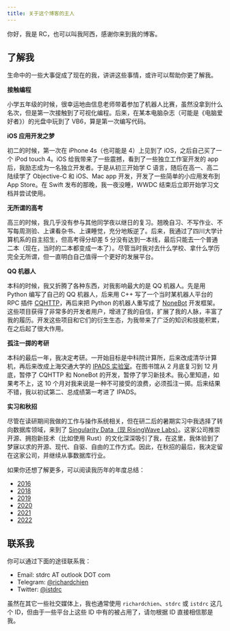 ```yaml
---
title: 关于这个博客的主人
---
```


你好，我是 RC，也可以叫我阿西，感谢你来到我的博客。

## 了解我

生命中的一些大事促成了现在的我，讲讲这些事情，或许可以帮助你更了解我。

**接触编程**

小学五年级的时候，很幸运地由信息老师带着参加了机器人比赛，虽然没拿到什么名次，但是第一次接触到了可视化编程。后来，在某本电脑杂志（可能是《电脑爱好者》）的光盘中玩到了 VB6，算是第一次编写代码。

**iOS 应用开发之梦**

初二的时候，第一次在 iPhone 4s（也可能是 4）上见到了 iOS，之后自己买了一个 iPod touch 4。iOS 给我带来了一些震撼，看到了一些独立工作室开发的 app 后，我励志成为一名独立开发者。于是从初三开始学 C 语言，随后在高一、高二陆续学了 Objective-C 和 iOS、Mac app 开发，开发了一些简单的小应用发布到 App Store。在 Swift 发布的那晚，我一夜没睡，WWDC 结束后立即开始学习文档并尝试使用。

**无所谓的高考**

高三的时候，我几乎没有参与其他同学夜以继日的复习。翘晚自习、不写作业、不写每周测验、上课看杂书、上课睡觉，充分地叛逆了。后来，我通过了四川大学计算机系的自主招生，但高考得分却差 5 分没有达到一本线，最后只能去一个普通二本（现在，当时的二本都变成一本了）。尽管当时我对去什么学校、拿什么学历完全无所谓，但一直明白自己值得一个更好的发展平台。

**QQ 机器人**

本科的时候，我又折腾了各种东西，对我影响最大的是 QQ 机器人。先是用 Python 编写了自己的 QQ 机器人，后来用 C++ 写了一个当时某机器人平台的 RPC 插件 [CQHTTP](https://github.com/kyubotics/coolq-http-api)，再后来把 Python 的机器人重写成了 [NoneBot](https://github.com/nonebot/nonebot) 开发框架。这些项目获得了非常多的开发者用户，增进了我的自信，扩展了我的人脉，丰富了我的履历。开发这些项目和它们的衍生生态，为我带来了广泛的知识和技能积累，在之后起了很大作用。

**孤注一掷的考研**

本科的最后一年，我决定考研。一开始目标是中科院计算所，后来改成清华计算机，再后来改成上海交通大学的 [IPADS 实验室](https://ipads.se.sjtu.edu.cn/zh/)。在图书馆从 2 月底复习到 12 月底，暂停了 CQHTTP 和 NoneBot 的开发，暂停了学习新技术。我心里知道，如果考不上，这 10 个月对我来说是一种不可接受的浪费，必须孤注一掷。后来结果不错，我以初试第二、总成绩第一考进了 IPADS。

**实习和秋招**

尽管在读研期间我做的工作与操作系统相关，但在研二后的暑期实习中我选择了转向数据库领域，来到了 [Singularity Data（现 RisingWave Labs）](https://www.risingwave.com/)。这家公司推崇开源、拥抱新技术（比如使用 Rust）的文化深深吸引了我，在这里，我体验到了梦寐以求的开源、现代、自驱、自由的工作方式。因此，在秋招的最后，我决定留在这家公司，并继续从事数据库行业。

如果你还想了解更多，可以阅读我历年的年度总结：

- [2016](/posts/2017-01-04-for-2017.md)
- [2018](/posts/2018-12-31-my-2018.md)
- [2019](/posts/2020-01-04-2020.md)
- [2020](/posts/2021-02-12-2021-new-year.md)
- [2021](/posts/2022-01-31-2022-new-beginning.md)
- [2022](/posts/2022-12-27-2022-end.md)

## 联系我

你可以通过下面的途径联系我：

- Email: stdrc AT outlook DOT com
- Telegram: [@richardchien](https://telegram.me/richardchien)
- Twitter: [@istdrc](https://twitter.com/istdrc)

虽然在其它一些社交媒体上，我也通常使用 `richardchien`、`stdrc` 或 `istdrc` 这几个 ID，但由于一些平台上这些 ID 中有的被占用了，请勿根据 ID 直接相信那是我。
